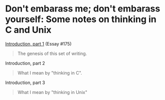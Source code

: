 Don't embarass me; don't embarass yourself: Some notes on thinking in C and Unix
================================================================================

[Introduction, part 1](cnix-intro-1) (Essay #175)

> The genesis of this set of writing.

Introduction, part 2

> What I mean by "thinking in C".

Introduction, part 3

> What I mean by "thinking in Unix"

